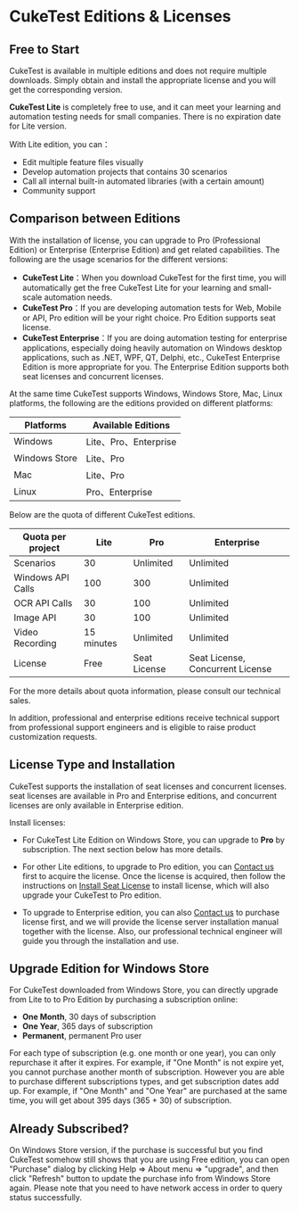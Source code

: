 # CukeTest Editions & Licenses

<a id="free"></a>
<a id="trial"></a>
## Free to Start

CukeTest is available in multiple editions and does not require multiple downloads. Simply obtain and install the appropriate license and you will get the corresponding version.

**CukeTest Lite** is completely free to use, and it can meet your learning and automation testing needs for small companies. There is no expiration date for Lite version.

With Lite edition, you can：

* Edit multiple feature files visually
* Develop automation projects that contains 30 scenarios
* Call all internal built-in automated libraries (with a certain amount)
* Community support

<a id="trial"></a>
<a id="vip"></a>
## Comparison between Editions

With the installation of license, you can upgrade to Pro (Professional Edition) or Enterprise (Enterprise Edition) and get related capabilities. The following are the usage scenarios for the different versions:

* **CukeTest Lite**：When you download CukeTest for the first time, you will automatically get the free CukeTest Lite for your learning and small-scale automation needs. 
* **CukeTest Pro**：If you are developing automation tests for Web, Mobile or API, Pro edition will be your right choice. Pro Edition supports seat license.
* **CukeTest Enterprise**：If you are doing automation testing for enterprise applications, especially doing heavily automation on Windows desktop applications, such as .NET, WPF, QT, Delphi, etc., CukeTest Enterprise Edition is more appropriate for you. The Enterprise Edition supports both seat licenses and concurrent licenses.

At the same time CukeTest supports Windows, Windows Store, Mac, Linux platforms, the following are the editions provided on different platforms:


Platforms | Available Editions
--- | ---
Windows | Lite、Pro、Enterprise
Windows Store | Lite、Pro
Mac | Lite、Pro
Linux | Pro、Enterprise

Below are the quota of different CukeTest editions.

Quota per project  | Lite | Pro | Enterprise
---|---|---|---
Scenarios | 30 | Unlimited | Unlimited
Windows API Calls  |  100 | 300 | Unlimited
OCR API Calls | 30 | 100 | Unlimited
Image API | 30  | 100 | Unlimited
Video Recording | 15 minutes | Unlimited | Unlimited
License | Free | Seat License | Seat License, Concurrent License

For the more details about quota information, please consult our technical sales.

In addition, professional and enterprise editions receive technical support from professional support engineers and is eligible to raise product customization requests.

## License Type and Installation

CukeTest supports the installation of seat licenses and concurrent licenses. seat licenses are available in Pro and Enterprise editions, and concurrent licenses are only available in Enterprise edition.

Install licenses:
* For CukeTest Lite Edition on Windows Store, you can upgrade to **Pro** by subscription. The next section below has more details.

* For other Lite editions, to upgrade to Pro edition, you can [Contact us](http://www.leanpro.cn/contactus) first to acquire the license. Once the license is acquired, then follow the instructions on [Install Seat License](/misc/license_install.md) to install license, which will also upgrade your CukeTest to Pro edition.
* To upgrade to Enterprise edition, you can also [Contact us](http://www.leanpro.cn/contactus) to purchase license first, and we will provide the license server installation manual together with the license. Also, our professional technical engineer will guide you through the installation and use.


## Upgrade Edition for Windows Store

For CukeTest downloaded from Windows Store, you can directly upgrade from Lite to to Pro Edition by purchasing a subscription online:

* **One Month**, 30 days of subscription
* **One Year**, 365 days of subscription
* **Permanent**, permanent Pro user

For each type of subscription (e.g. one month or one year), you can only repurchase it after it expires. For example, if "One Month" is not expire yet, you cannot purchase another month of subscription. However you are able to purchase different subscriptions types, and get subscription dates add up. For example, if "One Month" and "One Year" are purchased at the same time, you will get about 395 days (365 + 30) of subscription.


## Already Subscribed? <a id="already_upgraded"></a>

On Windows Store version, if the purchase is successful but you find CukeTest somehow still shows that you are using Free edition, you can open "Purchase" dialog by clicking Help => About menu => "upgrade", and then click "Refresh" button to update the purchase info from Windows Store again. Please note that you need to have network access in order to query status successfully. 